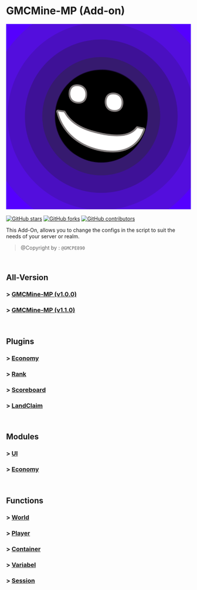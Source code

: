 # GMCMine-MP (Add-on)

![](./assets/img/pack_icon.png?raw=true)

[![GitHub stars](https://img.shields.io/github/stars/GMCPE890/GMCMine-MP.svg)](https://github.com/GMCPE890/GMCMine-MP/stargazers)
[![GitHub forks](https://img.shields.io/github/forks/GMCPE890/GMCMine-MP.svg?color=blue)](https://github.com/GMCPE890/GMCMine-MP/network)
[![GitHub contributors](https://img.shields.io/github/contributors/GMCPE890/GMCMine-MP.svg?color=blue)](https://github.com/GMCPE890/GMCMine-MP/network)


This Add-On, allows you to change the configs in the
script to suit the needs of your server or realm.

> @Copyright by : `@GMCPE890`

<br />

## All-Version
<h3>> <a href="./Version/GMCMine-MP%20(v1.0.0).md">GMCMine-MP (v1.0.0)</a></h3>
<h3>> <a href="./Version/GMCMine-MP%20(v1.1.0).md">GMCMine-MP (v1.1.0)</a></h3>

<br />

## Plugins
<h3>> <a href="./Plugins/Economy">Economy</a></h3>
<h3>> <a href="./Not Found">Rank</a></h3>
<h3>> <a href="./Not Found">Scoreboard</a></h3>
<h3>> <a href="./Not Found">LandClaim</a></h3>

<br />

## Modules
<h3>> <a href="./Not Found">UI</a></h3>
<h3>> <a href="./Not Found">Economy</a></h3>

<br />

## Functions
<h3>> <a href="./Not Found">World</a></h3>
<h3>> <a href="./Not Found">Player</a></h3>
<h3>> <a href="./Not Found">Container</a></h3>
<h3>> <a href="./Not Found">Variabel</a></h3>
<h3>> <a href="./Not Found">Session</a></h3>
